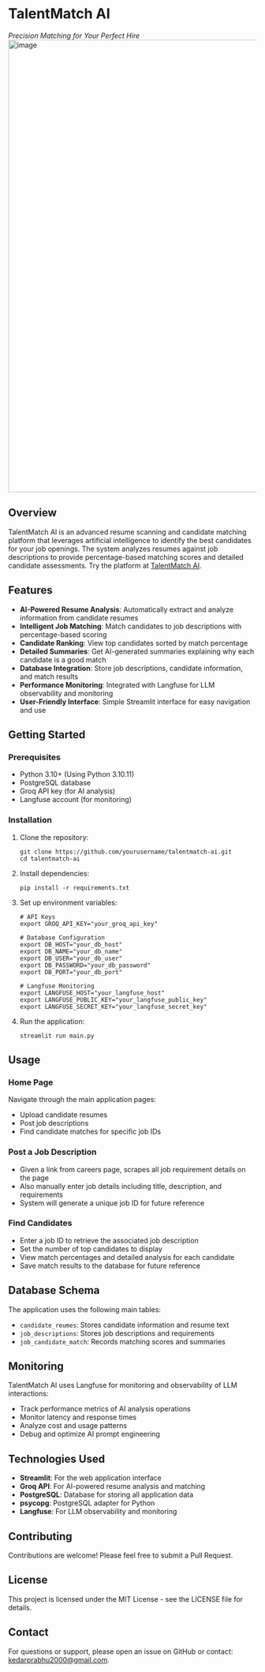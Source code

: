 # TalentMatch AI

*Precision Matching for Your Perfect Hire*
<img width="917" alt="image" src="https://github.com/user-attachments/assets/018d743f-06d8-42f1-8fdc-9364e50d29bb" />

## Overview

TalentMatch AI is an advanced resume scanning and candidate matching platform that leverages artificial intelligence to identify the best candidates for your job openings. The system analyzes resumes against job descriptions to provide percentage-based matching scores and detailed candidate assessments.
Try the platform at [TalentMatch AI](https://talentmatchai.streamlit.app/).

## Features

- **AI-Powered Resume Analysis**: Automatically extract and analyze information from candidate resumes
- **Intelligent Job Matching**: Match candidates to job descriptions with percentage-based scoring
- **Candidate Ranking**: View top candidates sorted by match percentage
- **Detailed Summaries**: Get AI-generated summaries explaining why each candidate is a good match
- **Database Integration**: Store job descriptions, candidate information, and match results
- **Performance Monitoring**: Integrated with Langfuse for LLM observability and monitoring
- **User-Friendly Interface**: Simple Streamlit interface for easy navigation and use

## Getting Started

### Prerequisites

- Python 3.10+ (Using Python 3.10.11)
- PostgreSQL database
- Groq API key (for AI analysis)
- Langfuse account (for monitoring)

### Installation

1. Clone the repository:
   ```
   git clone https://github.com/yourusername/talentmatch-ai.git
   cd talentmatch-ai
   ```

2. Install dependencies:
   ```
   pip install -r requirements.txt
   ```

3. Set up environment variables:
   ```
   # API Keys
   export GROQ_API_KEY="your_groq_api_key"
   
   # Database Configuration
   export DB_HOST="your_db_host"
   export DB_NAME="your_db_name"
   export DB_USER="your_db_user"
   export DB_PASSWORD="your_db_password"
   export DB_PORT="your_db_port"
   
   # Langfuse Monitoring
   export LANGFUSE_HOST="your_langfuse_host"
   export LANGFUSE_PUBLIC_KEY="your_langfuse_public_key"
   export LANGFUSE_SECRET_KEY="your_langfuse_secret_key"
   ```

4. Run the application:
   ```
   streamlit run main.py
   ```

## Usage

### Home Page
Navigate through the main application pages:
- Upload candidate resumes
- Post job descriptions
- Find candidate matches for specific job IDs

### Post a Job Description
- Given a link from careers page, scrapes all job requirement details on the page
- Also manually enter job details including title, description, and requirements
- System will generate a unique job ID for future reference

### Find Candidates
- Enter a job ID to retrieve the associated job description
- Set the number of top candidates to display
- View match percentages and detailed analysis for each candidate
- Save match results to the database for future reference

## Database Schema

The application uses the following main tables:
- `candidate_reumes`: Stores candidate information and resume text
- `job_descriptions`: Stores job descriptions and requirements
- `job_candidate_match`: Records matching scores and summaries

## Monitoring

TalentMatch AI uses Langfuse for monitoring and observability of LLM interactions:
- Track performance metrics of AI analysis operations
- Monitor latency and response times
- Analyze cost and usage patterns
- Debug and optimize AI prompt engineering

## Technologies Used

- **Streamlit**: For the web application interface
- **Groq API**: For AI-powered resume analysis and matching
- **PostgreSQL**: Database for storing all application data
- **psycopg**: PostgreSQL adapter for Python
- **Langfuse**: For LLM observability and monitoring

## Contributing

Contributions are welcome! Please feel free to submit a Pull Request.

## License

This project is licensed under the MIT License - see the LICENSE file for details.

## Contact

For questions or support, please open an issue on GitHub or contact: kedarprabhu2000@gmail.com.
